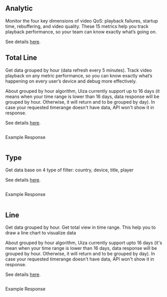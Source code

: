 ## Analytic
Monitor the four key dimensions of video QoS: playback failures, startup time, rebuffering, and video quality.
These 15 metrics help you track playback performance, so your team can know exactly what’s going on.

See details [here](https://docs.uiza.io/#analytic).

## Total Line
Get data grouped by hour (data refresh every 5 minutes). Track video playback on any metric performance, so you can know exactly what’s happening on every user’s device and debug more effectively.

About grouped by hour algorithm, Uiza currently support up to 16 days (it means when your time range is lower than 16 days, data response will be grouped by hour. Otherwise, it will return and to be grouped by day). In case your requested timerange doesn't have data, API won't show it in response.

See details [here](https://docs.uiza.io/#total-line).

```node

```

Example Response

```node

```

## Type
Get data base on 4 type of filter: country, device, title, player

See details [here](https://docs.uiza.io/#type).

```node

```

Example Response

```node

```

## Line
Get data grouped by hour. Get total view in time range. This help you to draw a line chart to visualize data

About grouped by hour algorithm, Uiza currently support upto 16 days (it's mean when your time range is lower than 16 days, data response will be grouped by hour. Otherwise, it will return and to be grouped by day). In case your requested timerange doesn't have data, API won't show it in response.

See details [here](https://docs.uiza.io/#line).

```node

```

Example Response

```node

```
